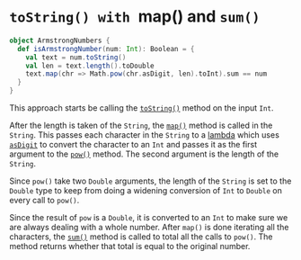 # `toString() with `map() and `sum()`

```scala
object ArmstrongNumbers {
  def isArmstrongNumber(num: Int): Boolean = {
    val text = num.toString()
    val len = text.length().toDouble
    text.map(chr => Math.pow(chr.asDigit, len).toInt).sum == num
  }
}
```

This approach starts be calling the [`toString()`][tostring] method on the input `Int`.

After the length is taken of the `String`, the [`map()`][map] method is called in the `String`.
This passes each character in the `String` to a [lambda][lambda] which uses [`asDigit`][asdigit] to convert the character to
an `Int` and passes it as the first argument to the [`pow()`][pow] method.
The second argument is the length of the `String`.

Since `pow()` take two `Double` arguments, 
the length of the `String` is set to the `Double` type to keep from doing a widening conversion of `Int` to `Double` on every call
to `pow()`.

Since the result of `pow` is a `Double`, it is converted to an `Int` to make sure we are always dealing with a whole number.
After `map()` is done iterating all the characters, the [`sum()`][sum] method is called to total all the calls to `pow()`.
The method returns whether that total is equal to the original number.

[tostring]: https://www.scala-lang.org/api/2.13.10/scala/Double.html#toString():String
[map]: https://www.scala-lang.org/api/2.13.10/scala/collection/StringOps.html#map[B](f:Char=%3EB):IndexedSeq[B]
[lambda]: https://www.geeksforgeeks.org/lambda-expression-in-scala/
[asdigit]: https://www.scala-lang.org/api/2.13.10/scala/Char.html#asDigit:Int
[pow]: https://www.scala-lang.org/api/2.13.5/scala/math/index.html#pow(x:Double,y:Double):Double
[sum]: https://www.scala-lang.org/api/2.13.10/scala/collection/IterableOnce.html#sum(implicitnum:scala.math.Numeric[A]):A
